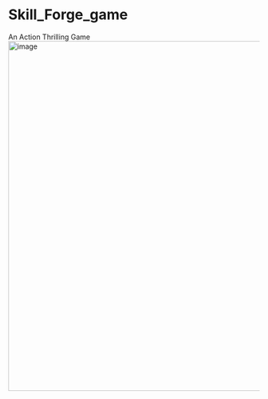 # Skill_Forge_game
An Action Thrilling Game
<img src="https://github.com/Craigshakesphere-Makinde/Skill_Forge_game/blob/main/main%20Game%20video.gif" alt="image" width="700">

